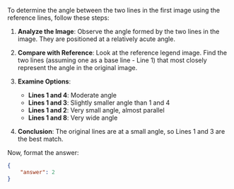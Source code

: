 To determine the angle between the two lines in the first image using the reference lines, follow these steps:

1. **Analyze the Image**: Observe the angle formed by the two lines in the image. They are positioned at a relatively acute angle.

2. **Compare with Reference**: Look at the reference legend image. Find the two lines (assuming one as a base line - Line 1) that most closely represent the angle in the original image.

3. **Examine Options**:
   - **Lines 1 and 4**: Moderate angle
   - **Lines 1 and 3**: Slightly smaller angle than 1 and 4
   - **Lines 1 and 2**: Very small angle, almost parallel
   - **Lines 1 and 8**: Very wide angle

4. **Conclusion**: The original lines are at a small angle, so Lines 1 and 3 are the best match.

Now, format the answer:

```json
{
    "answer": 2
}
```